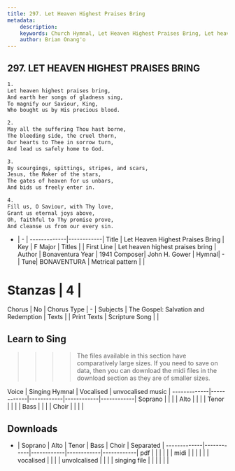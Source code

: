 ```yaml
---
title: 297. Let Heaven Highest Praises Bring
metadata:
    description: 
    keywords: Church Hymnal, Let Heaven Highest Praises Bring, Let heaven highest praises bring, 
    author: Brian Onang'o
---
```



## 297. LET HEAVEN HIGHEST PRAISES BRING

```txt
1.
Let heaven highest praises bring, 
And earth her songs of gladness sing, 
To magnify our Saviour, King, 
Who bought us by His precious blood. 

2.
May all the suffering Thou hast borne, 
The bleeding side, the cruel thorn, 
Our hearts to Thee in sorrow turn, 
And lead us safely home to God. 

3.
By scourgings, spittings, stripes, and scars, 
Jesus, the Maker of the stars, 
The gates of heaven for us unbars, 
And bids us freely enter in. 

4.
Fill us, O Saviour, with Thy love, 
Grant us eternal joys above, 
Oh, faithful to Thy promise prove, 
And cleanse us from our every sin.
```

- |   -  |
-------------|------------|
Title | Let Heaven Highest Praises Bring |
Key | F Major |
Titles |  |
First Line | Let heaven highest praises bring |
Author | Bonaventura
Year | 1941
Composer| John H. Gower |
Hymnal|  - |
Tune| BONAVENTURA |
Metrical pattern | |
# Stanzas | 4 |
Chorus | No |
Chorus Type | - |
Subjects | The Gospel: Salvation and Redemption |
Texts |  |
Print Texts | 
Scripture Song |  |
  
## Learn to Sing

>>>> The files available in this section have comparatively large sizes. If you need to save on data, then you can download the midi files in the download section as they are of smaller sizes.

Voice |  Singing Hymnal | Vocalised | unvocalised music |
-------------|------------|------------|------------|------------|
Soprano | | | |
Alto | | | |
Tenor | | | |
Bass | | | |
Choir | | | |

## Downloads

- |  Soprano | Alto | Tenor | Bass | Choir | Separated |
-------------|------------|------------|------------|------------|
pdf | | | | | |
midi | | | | | |
vocalised | | | |
unvolcalised | | | |
singing file | | | | | |
  